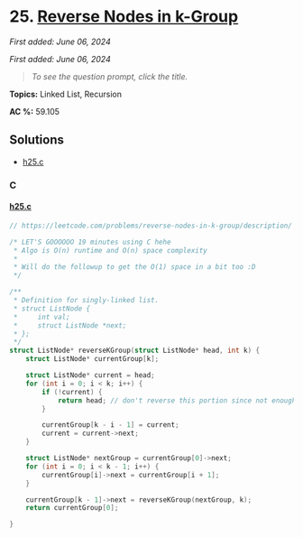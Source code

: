 # 25. [Reverse Nodes in k-Group](<https://leetcode.com/problems/reverse-nodes-in-k-group>)

*First added: June 06, 2024*

*First added: June 06, 2024*


> *To see the question prompt, click the title.*

**Topics:** Linked List, Recursion

**AC %:** 59.105


## Solutions

- [h25.c](<../my-submissions/h25.c>)
### C
#### [h25.c](<../my-submissions/h25.c>)
```C
// https://leetcode.com/problems/reverse-nodes-in-k-group/description/

/* LET'S GOOOOOO 19 minutes using C hehe
 * Algo is O(n) runtime and O(n) space complexity
 * 
 * Will do the followup to get the O(1) space in a bit too :D
 */

/**
 * Definition for singly-linked list.
 * struct ListNode {
 *     int val;
 *     struct ListNode *next;
 * };
 */
struct ListNode* reverseKGroup(struct ListNode* head, int k) {
    struct ListNode* currentGroup[k];

    struct ListNode* current = head;
    for (int i = 0; i < k; i++) {
        if (!current) {
            return head; // don't reverse this portion since not enough vals
        }

        currentGroup[k - i - 1] = current;
        current = current->next;
    }

    struct ListNode* nextGroup = currentGroup[0]->next;
    for (int i = 0; i < k - 1; i++) {
        currentGroup[i]->next = currentGroup[i + 1];
    }

    currentGroup[k - 1]->next = reverseKGroup(nextGroup, k);
    return currentGroup[0];

}
```

